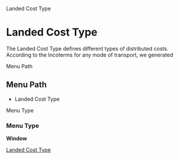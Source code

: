 
Landed Cost Type
# Landed Cost Type


The Landed Cost Type defines different types of distributed costs.
              According to the Incoterms for any mode of transport, we generated

Menu Path
## Menu Path



- Landed Cost Type

Menu Type
### Menu Type

**Window**


[Landed Cost Type](functional-guide/window/window-landed-cost-type.md)